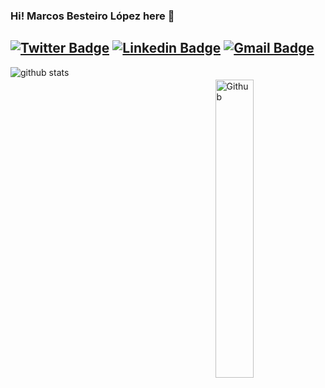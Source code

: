### Hi! Marcos Besteiro López here 👋

[![Twitter Badge](https://img.shields.io/badge/Twitter-MarcosBL-1ca0f1?logo=twitter&logoColor=white&link=https://twitter.com/MarcosBL)](https://twitter.com/MarcosBL)  [![Linkedin Badge](https://img.shields.io/badge/LinkedIn-MarcosBL-blue?&logo=Linkedin&logoColor=white&link=https://www.linkedin.com/in/marcosbl//)](https://www.linkedin.com/in/marcosbl/) [![Gmail Badge](https://img.shields.io/badge/Email-soy@marcosbl.com-c14438?logo=Gmail&logoColor=white&link=mailto:soy@marcosbl.com)](mailto:soy@marcosbl.com)
---------------------------------------------------------------------------------------------------------------------------------------------------------------------------------

<img width="35%" style="margin-top:20px" align="right" alt="Github" src="https://raw.githubusercontent.com/onimur/.github/master/.resources/git-header.svg" />

![github stats](https://github-readme-stats.vercel.app/api?username=MarcosBL&show_icons=true&title_color=fff&icon_color=79ff97&text_color=9f9f9f&bg_color=151515)

